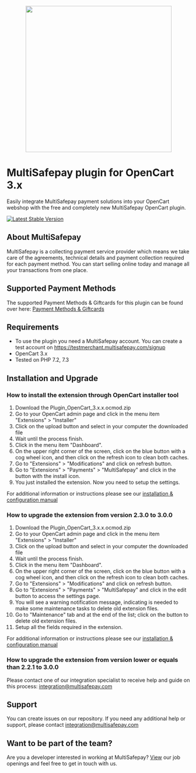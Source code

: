 <p align="center">
  <img src="https://www.multisafepay.com/img/multisafepaylogo.svg" width="400px" position="center">
</p>

# MultiSafepay plugin for OpenCart 3.x

Easily integrate MultiSafepay payment solutions into your OpenCart webshop with the free and completely new MultiSafepay OpenCart plugin.

[![Latest Stable Version](https://img.shields.io/github/release/multisafepay/opencart.svg)](https://github.com/MultiSafepay/Opencart)

## About MultiSafepay ##
MultiSafepay is a collecting payment service provider which means we take care of the agreements, technical details and payment collection required for each payment method. You can start selling online today and manage all your transactions from one place.
## Supported Payment Methods ##
The supported Payment Methods & Giftcards for this plugin can be found over here: [Payment Methods & Giftcards](https://docs.multisafepay.com/plugins/opencart/faq/#available-payment-methods-in-opencart)

## Requirements
- To use the plugin you need a MultiSafepay account. You can create a test account on https://testmerchant.multisafepay.com/signup
- OpenCart 3.x
- Tested on PHP 7.2, 7.3

## Installation and Upgrade
### How to install the extension through OpenCart installer tool
1. Download the Plugin_OpenCart_3.x.x.ocmod.zip
2. Go to your OpenCart admin page and click in the menu item "Extensions" > "Installer"
3. Click on the upload button and select in your computer the downloaded file
4. Wait until the process finish. 
5. Click in the menu item "Dashboard".
6. On the upper right corner of the screen, click on the blue button with a cog wheel icon, and then click on the refresh icon to clean both caches. 
7. Go to "Extensions" > "Modifications" and click on refresh button.
8. Go to "Extensions" > "Payments" > "MultiSafepay" and click in the button with the install icon.
9. You just installed the extension. Now you need to setup the settings. 

For additional information or instructions please see our [installation & configuration manual](https://docs.multisafepay.com/plugins/opencart/manual/)

### How to upgrade the extension from version 2.3.0 to 3.0.0
1. Download the Plugin_OpenCart_3.x.x.ocmod.zip
2. Go to your OpenCart admin page and click in the menu item "Extensions" > "Installer"
3. Click on the upload button and select in your computer the downloaded file
4. Wait until the process finish. 
5. Click in the menu item "Dashboard".
6. On the upper right corner of the screen, click on the blue button with a cog wheel icon, and then click on the refresh icon to clean both caches. 
7. Go to "Extensions" > "Modifications" and click on refresh button.
8. Go to "Extensions" > "Payments" > "MultiSafepay" and click in the edit button to access the settings page.
9. You will see a warning notification message, indicating is needed to make some maintenance tasks to delete old extension files. 
10. Go to "Maintenance" tab and at the end of the list; click on the button to delete old extension files. 
11. Setup all the fields required in the extension. 

For additional information or instructions please see our [installation & configuration manual](https://docs.multisafepay.com/plugins/opencart/manual/)

### How to upgrade the extension from version lower or equals than 2.2.1 to 3.0.0
Please contact one of our integration specialist to receive help and guide on this process: <a href="mailto:integration@multisafepay.com">integration@multisafepay.com</a>

## Support
You can create issues on our repository. If you need any additional help or support, please contact <a href="mailto:integration@multisafepay.com">integration@multisafepay.com</a>

## Want to be part of the team?
Are you a developer interested in working at MultiSafepay? [View](https://www.multisafepay.com/careers/#jobopenings) our job openings and feel free to get in touch with us.
